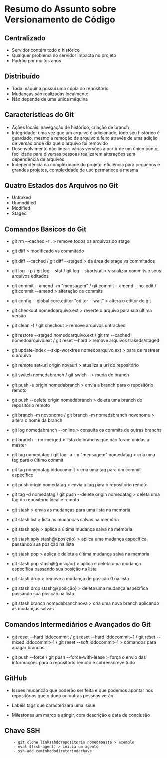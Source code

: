 # Resumo do Assunto sobre Versionamento de Código

## Centralizado

- Servidor contém todo o histórico
- Qualquer problema no servidor impacta no projeto
- Padrão por muitos anos


## Distribuído

- Toda máquina possui uma cópia do repositório
- Mudanças são realizadas localmente
- Não depende de uma única máquina


## Características do Git

- Ações locais: navegação de histórico, criação de branch
- Integridade: uma vez que um arquivo é adicionado, todo seu histórico é guardado, mesmo a remoção de arquivo é feito através de uma adição de versão onde diz que o arquivo foi removido
- Desenvolvimento não linear: várias versões a partir de um único ponto, facilidade para diversas pessoas realizarem alterações sem dependência de arquivos
- Independência da complexidade do projeto: eficiência para pequenos e grandes projetos, complexidade de uso permanece a mesma


## Quatro Estados dos Arquivos no Git

- Untraked
- Unmodified
- Modified
- Staged


## Comandos Básicos do Git

- git rm --cached -r . > remove todos os arquivos do stage

- git diff > modificado vs commitado

- git diff --cached / git diff --staged > da área de stage vs commitados

- git log --p / git log --stat / git log --shortstat > visualizar commits e seus arquivos editados

- git commit --amend -m "mensagem" / git commit --amend --no-edit / git commit --amend > alteração de commits

- git config --global core.editor "editor --wait" > altera o editor do git

- git checkout nomedoarquivo.ext > reverte o arquivo para sua última versão

- git clean -f / git checkout > remove arquivos untracked

- git restore --staged nomedoarquivo.ext / git rm --cached nomedoarquivo.ext / git reset --hard > remove arquivos trakeds/staged

- git update-index --skip-worktree nomedoarquivo.ext > para de rastrear o arquivo

- git remote set-url origin novaurl > atualiza a url do repositório

- git switch nomedabranch / git swich - > muda de branch

- git push -u origin nomedabranch > envia a branch para o repositório remoto

- git push --delete origin nomedabranch > deleta uma branch do repositório remoto

- git branch -m novonome / git branch -m nomedabranch novonome > altera o nome da branch

- git log nomedabranch --online > consulta os commits de outras branchs

- git branch --no-merged > lista de branchs que não foram unidas a master

- git tag nomedatag / git tag -a -m "mensagem" nomedatag > cria uma tag para o último commit

- git tag nomedatag iddocommit > cria uma tag para um commit específico

- git push origin nomedatag > envia a tag para o repositório remoto

- git tag -d nomedatag / git push --delete origin nomedatag > deleta uma tag do repositório local e remoto

- git stash > envia as mudanças para uma lista na memória

- git stash list > lista as mudanças salvas na memória

- git stash aply > aplica a última mudança salva na memória

- git stash aply stash@{posição} > aplica uma mudança específica passando sua posição na lista

- git stash pop > aplica e deleta a última mudança salva na memória

- git stash pop stash@{posição} > aplica e deleta uma mudança específica passando sua posição na lista

- git stash drop > remove a mudança de posição 0 na lista

- git stash drop stash@{posição} > deleta uma mudança específica passando sua posição na lista

- git stash branch nomedabranchnova > cria uma nova branch aplicando as mudanças salvas


## Comandos Intermediários e Avançados do Git

- git reset --hard iddocommit / git reset --hard iddocommit~1 / git reset --mixed iddocommit~1 / git reset --soft iddocommit~1 > comandos para apagar branchs

- git push --force / git push --force-with-lease > força o envio das informações para o repositório remoto e sobreescreve tudo


## GitHub

- Issues
    mudanção que poderão ser feita e que podemos apontar nos repositórios que o dono ou outras pessoas verão

- Labels
    tags que caracterizará uma issue

- Milestones
    um marco a atingir, com descrição e data de conclusão

## Chave SSH
        - git clone linksshdorepositorio nomedapasta > exemplo
        - eval $(ssh-agent) > inicia um agente
        - ssh-add caminhododiretoriodachave
